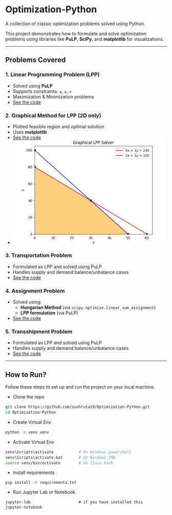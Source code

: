 # Optimization-Python

A collection of classic optimization problems solved using Python.

This project demonstrates how to formulate and solve optimization problems using libraries like **PuLP**, **SciPy**, and **matplotlib** for visualizations.

---

## Problems Covered

### 1. Linear Programming Problem (LPP)
- Solved using **PuLP**
- Supports constraints: `≤`, `≥`, `=`
- Maximization & Minimization problems
- [See the code](notebooks/lpp.ipynb)

### 2. Graphical Method for LPP (2D only)
- Plotted feasible region and optimal solution
- Uses **matplotlib**
- [See the code](lpp_graphical_method.ipynb)
- ![Shaded Feasible Reigion](images/graph1.png)

### 3. Transportation Problem
- Formulated as LPP and solved using PuLP
- Handles supply and demand balance/unbalance cases
- [See the code](notebooks/transportation.ipynb)
### 4. Assignment Problem
- Solved using:
  - **Hungarian Method** (via `scipy.optimize.linear_sum_assignment`)
  - **LPP formulation** (via PuLP)
- [See the code](notebooks/assignment.ipynb)

### 5. Transshipment Problem
- Formulated as LPP and solved using PuLP
- Handles supply and demand balance/unbalance cases
- [See the code](notebooks/transhipment.ipynb)
---

## How to Run?

Follow these steps to set up and run the project on your local machine.

- Clone the repo
```bash
git clone https://github.com/sushruta19/Optimization-Python.git
cd Optimization-Python
```

- Create Virtual Env
```bash
python -m venv venv
```
- Activate Virtual Env
```bash
venv\Scripts\activate           # On Windows powershell
venv\Scripts\activate.bat       # On Windows CMD
source venv/bin/activate        # On linux bash
```
- Install requirements
```
pip install -r requirements.txt
```

- Run Jupyter Lab or Notebook
```
jupyter-lab                     # if you have installed this
jupyter-notebook
```


